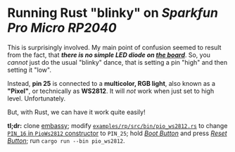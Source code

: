 # Running Rust "blinky" on _Sparkfun Pro Micro RP2040_

This is surprisingly involved.
My main point of confusion seemed to result from the fact,
that _**there is no simple LED diode on [the board](https://learn.sparkfun.com/tutorials/pro-micro-rp2040-hookup-guide/all)**_.
So, you _cannot_ just do the usual "blinky" dance,
that is setting a pin "high" and then setting it "low".

Instead, **pin 25** is connected to a **multicolor, RGB light**,
also known as a **"Pixel"**, or technically as **WS2812**.
It will _not_ work when just set to high level. Unfortunately.

But, with Rust, we can have it work quite easily!

**tl;dr:** clone [embassy](https://github.com/embassy-rs/embassy);
modify [`examples/rp/src/bin/pio_ws2812.rs`](
https://github.com/embassy-rs/embassy/blob/main/examples/rp/src/bin/pio_ws2812.rs)
to change
[`PIN_16` in `PioWs2812` constructor](
https://github.com/embassy-rs/embassy/blob/4033a619a87da733e2087bb7a2eb92017b33a9c5/examples/rp/src/bin/pio_ws2812.rs#L52)
to `PIN_25`;
hold _[Boot Button](https://learn.sparkfun.com/tutorials/pro-micro-rp2040-hookup-guide/all#:~:text=Boot%20Button)_
and press _[Reset Button](https://learn.sparkfun.com/tutorials/pro-micro-rp2040-hookup-guide/all#:~:text=Reset%20Button,-as%20explained)_;
run `cargo run --bin pio_ws2812`.

